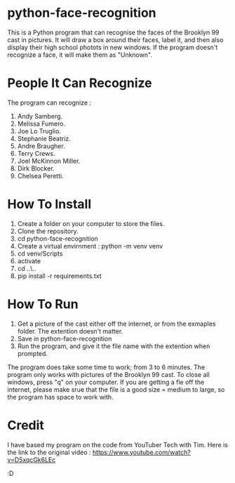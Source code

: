 # python-face-recognition
This is a Python program that can recognise the faces of the Brooklyn 99 cast in pictures. It will draw a box around their faces, label it, and then also display their high school photots in new windows. If the program doesn't recognize a face, it will make them as "Unknown".

# People It Can Recognize
The program can recognize : 
1. Andy Samberg.
2. Melissa Fumero.
3. Joe Lo Truglio.
4. Stephanie Beatriz.
5. Andre Braugher.
6. Terry Crews.
7. Joel McKinnon Miller.
8. Dirk Blocker.
9. Chelsea Peretti.

# How To Install
1. Create a folder on your computer to store the files.
2. Clone the repository.
3. cd python-face-recognition
4. Create a virtual envirnment : python -m venv venv
5. cd venv/Scripts
6. activate
7. cd ..\\..
8. pip install -r requirements.txt

# How To Run 
1. Get a picture of the cast either off the internet, or from the exmaples folder. The extention doesn't matter.
2. Save in python-face-recognition
3. Run the program, and give it the file name with the extention when prompted.

The program does take some time to work; from 3 to 6 minutes.
The program only works with pictures of the Brooklyn 99 cast.
To close all windows, press "q" on your computer.
If you are getting a fle off the internet, please make srue that the file is a good size = medium to large, so the program has space to work with. 

# Credit
I have based my program on the code from YouTuber Tech with Tim. Here is the link to the original video : 
https://www.youtube.com/watch?v=D5xqcGk6LEc

:D

